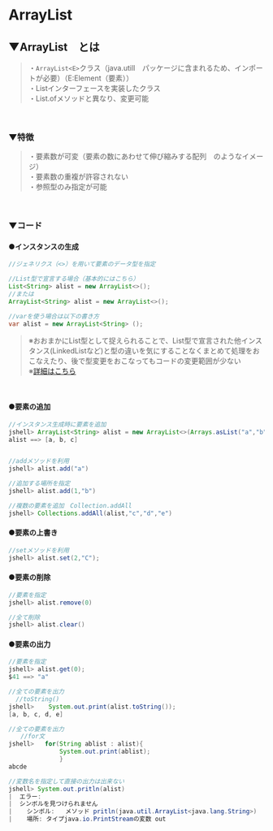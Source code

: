 # ArrayList<E>

## ▼ArrayList<E>　とは
>・`ArrayList<E>`クラス（java.utill　パッケージに含まれるため、インポートが必要）（E:Element（要素））<br>
>・Listインターフェースを実装したクラス<br>
>・List.ofメソッドと異なり、変更可能<br>
<br>
  
### ▼特徴
>・要素数が可変（要素の数にあわせて伸び縮みする配列　のようなイメージ）<br>
>・要素数の重複が許容されない<br>
>・参照型のみ指定が可能<br>
<br>  
  
### ▼コード
#### ●インスタンスの生成
```java
//ジェネリクス（<>）を用いて要素のデータ型を指定

//List型で宣言する場合（基本的にはこちら）
List<String> alist = new ArrayList<>();
//または
ArrayList<String> alist = new ArrayList<>();

//varを使う場合は以下の書き方
var alist = new ArrayList<String> ();
```
>※おおまかにList型として捉えられることで、List型で宣言された他インスタンス(LinkedListなど)と型の違いを気にすることなくまとめて処理をおこなえたり、後で型変更をおこなってもコードの変更範囲が少ない<br>
>※[詳細はこちら](https://github.com/SHOKI-SATO/TIL/blob/main/%E5%A3%81/20230108_List%E3%81%A8ArrayList%E3%81%AE%E9%81%95%E3%81%84.md)　<br>
<br>

  
#### ●要素の追加
```java
//インスタンス生成時に要素を追加
jshell> ArrayList<String> alist = new ArrayList<>(Arrays.asList("a","b","c"));
alist ==> [a, b, c]


//addメソッドを利用
jshell> alist.add("a")

//追加する場所を指定
jshell> alist.add(1,"b")

//複数の要素を追加　Collection.addAll
jshell> Collections.addAll(alist,"c","d","e")
```

#### ●要素の上書き
```java
//setメソッドを利用
jshell> alist.set(2,"C");
```

#### ●要素の削除
```java
//要素を指定
jshell> alist.remove(0)

//全て削除
jshell> alist.clear()
```

#### ●要素の出力
```java
//要素を指定
jshell> alist.get(0);
$41 ==> "a"

//全ての要素を出力
  //toString()
jshell>    System.out.print(alist.toString());
[a, b, c, d, e]

//全ての要素を出力
　　//for文
jshell>   for(String ablist : alist){
              System.out.print(ablist);
              }
abcde

//変数名を指定して直接の出力は出来ない
jshell> System.out.pritln(alist)
|  エラー:
|  シンボルを見つけられません
|    シンボル:   メソッド pritln(java.util.ArrayList<java.lang.String>)
|    場所: タイプjava.io.PrintStreamの変数 out
```
<br>
